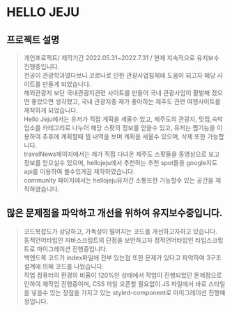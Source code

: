 # HELLO JEJU

## 프로젝트 설명

> 개인프로젝트/ 제작기간 2022.05.31~2022.7.31 / 현재 지속적으로 유지보수 진행중입니다. <br>
> 전공이 관광학과였다보니 코로나로 인한 관광사업침체에 도움이 되고자 해당 사이트를 만들게 되었습니다. <br>해외관광지 보단 국내관광지관련 사이트를 만들어 국내 관광사업이 활발해 졌으면 좋았으면 생각했고, 국내 관광지중 제가 좋아하는 제주도 관련 여행사이트를 제작하게 되었습니다.  
>  Hello Jeju에서는 유저가 직접 계획을 세울수 있고, 제주도의 관광지, 맛집,숙박업소를 카테고리로 나누어 해당 스팟의 정보를 얻을수 있고, 유저는 찜기능을 이용하여 추후에 계획할때 찜 내역을 보며 계획을 세울수 있으며, 삭제 또한 가능합니다.<br>
> travelNews페이지에서는 제가 직접 다녀온 제주도 스팟들을 동영상으로 보고 정보를 얻으실수 있으며, hellojeju에서 추천하는 추천 spot들을 google지도 api를 이용하여 볼수있게끔 제작하였습니다.<br>
> community 페이지에서는 hellojeju유저간 소통또한 가능할수 있는 공간을 제작하였습니다.

## 많은 문제점을 파악하고 개선을 위하여 유지보수중입니다.

> 코드복잡도가 상당하고, 가독성이 떨어지는 코드를 개선하고자하고 있습니다.<br>
> 동적언어타입인 자바스크립트의 단점을 보안하고자 정적언어타입인 타입스크립트로 마이그레이션 진행중입니다.<br>
> 백엔드쪽 코드가 index파일에 전부 있는점 또한 문제가 있다고 파악하여 3구조 설계에 의해 코드를 나눴습니다.<br>
> 작업 컴퓨터의 환경의 비율이 120%인 상태에서 작업이 진행되었던 문제점으로 인하여 재작업 진행중이며,
> CSS 파일 오픈할 필요없이 JS 파일에서 바로 스타일을 넣을수 있는 장점을 가지고 있는 styled-component로 마이그레이션 진행예정입니다.
